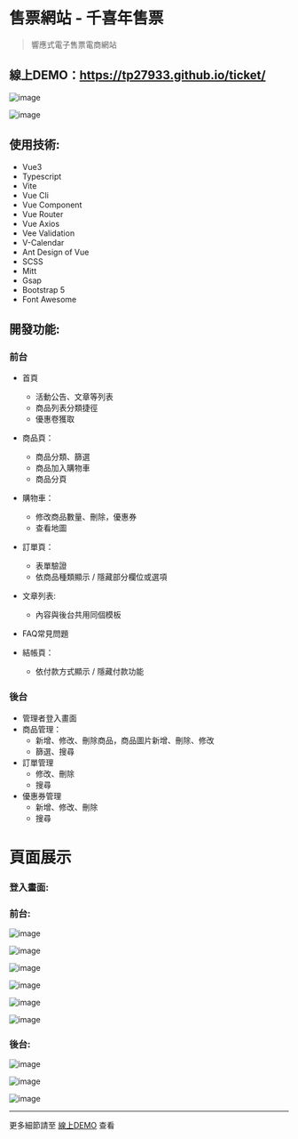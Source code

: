 

# **售票網站 - 千喜年售票**

> 響應式電子售票電商網站

## 線上DEMO：https://tp27933.github.io/ticket/

![image](https://github.com/tp27933/ticket---typescript/blob/master/src/assets/snapshot/%E5%8B%95%E7%95%AB.gif)

![image](https://github.com/tp27933/ticket---typescript/blob/master/src/assets/snapshot/home.jpg)



## 使用技術:

- Vue3
- Typescript
- Vite
- Vue Cli
- Vue Component
- Vue Router
- Vue Axios
- Vee Validation
- V-Calendar
- Ant Design of Vue
- SCSS
- Mitt
- Gsap
- Bootstrap 5
- Font Awesome



## 開發功能: 

### 前台

- 首頁

  - 活動公告、文章等列表
  - 商品列表分類捷徑
  - 優惠卷獲取

- 商品頁：

  - 商品分類、篩選
  - 商品加入購物車
  - 商品分頁

- 購物車：

  - 修改商品數量、刪除，優惠券
  - 查看地圖

- 訂單頁：

  - 表單驗證
  - 依商品種類顯示 / 隱藏部分欄位或選項

- 文章列表:

  - 內容與後台共用同個模板

- FAQ常見問題

- 結帳頁：

  - 依付款方式顯示 / 隱藏付款功能

    

### **後台**

- 管理者登入畫面
- 商品管理：
  - 新增、修改、刪除商品，商品圖片新增、刪除、修改
  - 篩選、搜尋
- 訂單管理
  - 修改、刪除
  - 搜尋
- 優惠券管理
  - 新增、修改、刪除
  - 搜尋

# 頁面展示

### 登入畫面:

### 前台:

![image](https://github.com/tp27933/ticket---typescript/blob/master/src/assets/snapshot/home.jpg)

![image](https://github.com/tp27933/ticket---typescript/blob/master/src/assets/snapshot/shopping.jpg)

![image](https://github.com/tp27933/ticket---typescript/blob/master/src/assets/snapshot/shoppingCart.jpg)

![image](https://github.com/tp27933/ticket---typescript/blob/master/src/assets/snapshot/item1.jpg)

![image](https://github.com/tp27933/ticket---typescript/blob/master/src/assets/snapshot/item2.jpg)

![image](https://github.com/tp27933/ticket---typescript/blob/master/src/assets/snapshot/item3.jpg)

### 後台:

![image](https://github.com/tp27933/ticket---typescript/blob/master/src/assets/snapshot/backEnd-home.jpg)

![image](https://github.com/tp27933/ticket---typescript/blob/master/src/assets/snapshot/backend-productList.jpg)

![image](https://github.com/tp27933/ticket---typescript/blob/master/src/assets/snapshot/backend-coupon-home.jpg)

------

更多細節請至 [線上DEMO](https://tp27933.github.io/ticket/) 查看
